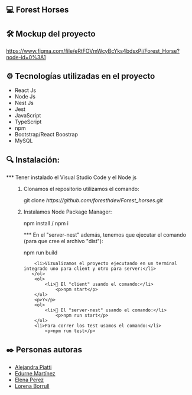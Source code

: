 ## 💻 Forest Horses

## 🛠️ Mockup del proyecto

https://www.figma.com/file/eRtFOVmWcyBcYks4bdsxPi/Forest_Horse?node-id=0%3A1

## ⚙️ Tecnologías utilizadas en el proyecto

<ul>
        <li>React Js</li>
        <li>Node Js</li>
        <li>Nest Js</li>
        <li>Jest</li>
        <li>JavaScript</li>
        <li>TypeScript</li>
        <li>npm</li>
        <li>Bootstrap/React Boostrap</li>
        <li>MySQL</li>
</ul>

## 🔍 Instalación:

<p>     *** Tener instalado el Visual Studio Code y el Node js</p>
    
<ul>
      <ol>
        <li>Clonamos el repositorio utilizamos el comando:</li>
            <p>git clone <i>https://github.com/foresthdev/Forest_horses.git</i></p>
        <li>Instalamos Node Package Manager: </li>
            <p>npm install / npm i</p>
            <p>*** En el "server-nest" además, tenemos que ejecutar el comando (para que cree el archivo "dist"): <p>npm run build</p></p>
        
        <li>Vizualizamos el proyecto ejecutando en un terminal integrado uno para client y otro para server:</li>
       </ol>
        <ol>
            <li>📂 El "client" usando el comando:</li>
                <p>npm start</p>
        </ol>
        <p>Y</p>
        <ol>
            <li>📂 El "server-nest" usando el comando:</li>
                <p>npm run start</p>
        </ol>
        <li>Para correr los test usamos el comando:</li>
            <p>npm run test</p>
</ul>    

## ✒️ Personas autoras

<ul>
        <li><a href="https://github.com/alejapiatti">Alejandra Piatti</a></li>
        <li><a href="https://github.com/edurnenun">Edurne Martínez</a></li>
        <li><a href="https://github.com/eperez045">Elena Perez</a></li>
        <li><a href="https://github.com/Lorelain90">Lorena Borrull</a></li>
</ul>
